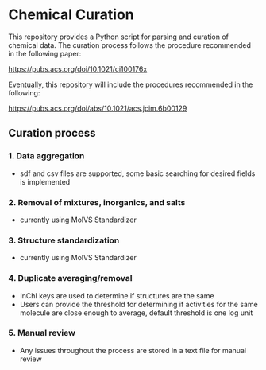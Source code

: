 # Chemical Curation

This repository provides a Python script for parsing and curation of chemical data. The curation process follows the procedure recommended in the following paper:

https://pubs.acs.org/doi/10.1021/ci100176x

Eventually, this repository will include the procedures recommended in the following:

https://pubs.acs.org/doi/abs/10.1021/acs.jcim.6b00129

## Curation process

### 1. Data aggregation
  - sdf and csv files are supported, some basic searching for desired fields is implemented
### 2. Removal of mixtures, inorganics, and salts
  - currently using MolVS Standardizer
### 3. Structure standardization
  - currently using MolVS Standardizer
### 4. Duplicate averaging/removal
  - InChI keys are used to determine if structures are the same
  - Users can provide the threshold for determining if activities for the same molecule are close enough to average, default threshold is one log unit
### 5. Manual review
  - Any issues throughout the process are stored in a text file for manual review



